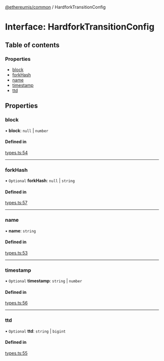 [@ethereumjs/common](../README.md) / HardforkTransitionConfig

# Interface: HardforkTransitionConfig

## Table of contents

### Properties

- [block](HardforkTransitionConfig.md#block)
- [forkHash](HardforkTransitionConfig.md#forkhash)
- [name](HardforkTransitionConfig.md#name)
- [timestamp](HardforkTransitionConfig.md#timestamp)
- [ttd](HardforkTransitionConfig.md#ttd)

## Properties

### block

• **block**: ``null`` \| `number`

#### Defined in

[types.ts:54](https://github.com/ethereumjs/ethereumjs-monorepo/blob/master/packages/common/src/types.ts#L54)

___

### forkHash

• `Optional` **forkHash**: ``null`` \| `string`

#### Defined in

[types.ts:57](https://github.com/ethereumjs/ethereumjs-monorepo/blob/master/packages/common/src/types.ts#L57)

___

### name

• **name**: `string`

#### Defined in

[types.ts:53](https://github.com/ethereumjs/ethereumjs-monorepo/blob/master/packages/common/src/types.ts#L53)

___

### timestamp

• `Optional` **timestamp**: `string` \| `number`

#### Defined in

[types.ts:56](https://github.com/ethereumjs/ethereumjs-monorepo/blob/master/packages/common/src/types.ts#L56)

___

### ttd

• `Optional` **ttd**: `string` \| `bigint`

#### Defined in

[types.ts:55](https://github.com/ethereumjs/ethereumjs-monorepo/blob/master/packages/common/src/types.ts#L55)
